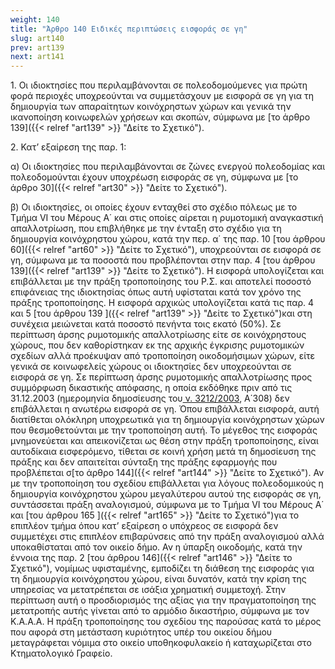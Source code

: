 ```yaml
---
weight: 140
title: "Άρθρο 140 Ειδικές περιπτώσεις εισφοράς σε γη"
slug: art140
prev: art139
next: art141
---
```


1\. Οι ιδιοκτησίες που περιλαμβάνονται σε πολεοδομούμενες για πρώτη φορά περιοχές υποχρεούνται να συμμετάσχουν με εισφορά σε γη για τη δημιουργία των απαραίτητων κοινόχρηστων χώρων και γενικά την ικανοποίηση κοινωφελών χρήσεων και σκοπών, σύμφωνα με [το άρθρο 139]({{< relref "art139" >}} "Δείτε το Σχετικό").

2\. Κατ’ εξαίρεση της παρ. 1:

α) Οι ιδιοκτησίες που περιλαμβάνονται σε ζώνες ενεργού πολεοδομίας και πολεοδομούνται έχουν υποχρέωση εισφοράς σε γη, σύμφωνα με [το άρθρο 30]({{< relref "art30" >}} "Δείτε το Σχετικό").

β) Οι ιδιοκτησίες, οι οποίες έχουν ενταχθεί στο σχέδιο πόλεως με το Τμήμα VI του Μέρους Α΄ και στις οποίες αίρεται η ρυμοτομική αναγκαστική απαλλοτρίωση, που επιβλήθηκε με την ένταξη στο σχέδιο για τη δημιουργία κοινόχρηστου χώρου, κατά την περ. α΄ της παρ. 10 [του άρθρου 60]({{< relref "art60" >}} "Δείτε το Σχετικό"), υποχρεούνται σε εισφορά σε γη, σύμφωνα με τα ποσοστά που προβλέπονται στην παρ. 4 [του άρθρου 139]({{< relref "art139" >}} "Δείτε το Σχετικό"). Η εισφορά υπολογίζεται και επιβάλλεται με την πράξη τροποποίησης του Ρ.Σ. και αποτελεί ποσοστό επιφάνειας της ιδιοκτησίας όπως αυτή υφίσταται κατά τον χρόνο της πράξης τροποποίησης. Η εισφορά αρχικώς υπολογίζεται κατά τις παρ. 4 και 5 [του άρθρου 139 ]({{< relref "art139" >}} "Δείτε το Σχετικό")και στη συνέχεια μειώνεται κατά ποσοστό πενήντα τοις εκατό (50%). Σε περίπτωση άρσης ρυμοτομικής απαλλοτρίωσης είτε σε κοινόχρηστους χώρους, που δεν καθορίστηκαν εκ της αρχικής έγκρισης ρυμοτομικών σχεδίων αλλά προέκυψαν από τροποποίηση οικοδομήσιμων χώρων, είτε γενικά σε κοινωφελείς χώρους οι ιδιοκτησίες δεν υποχρεούνται σε εισφορά σε γη. Σε περίπτωση άρσης ρυμοτομικής απαλλοτρίωσης προς συμμόρφωση δικαστικής απόφασης, η οποία εκδόθηκε πριν από τις 31.12.2003 (ημερομηνία δημοσίευσης του<a href="https://ia37rg02wpsa01.blob.core.windows.net/fek/01/2003/20030100308.pdf" title="Δείτε το Σχετικό"> ν. 3212/2003</a>, Α΄308) δεν επιβάλλεται η ανωτέρω εισφορά σε γη. Όπου επιβάλλεται εισφορά, αυτή διατίθεται ολόκληρη υποχρεωτικά για τη δημιουργία κοινόχρηστων χώρων που θεσμοθετούνται με την τροποποίηση αυτή. Το μέγεθος της εισφοράς μνημονεύεται και απεικονίζεται ως θέση στην πράξη τροποποίησης, είναι αυτοδίκαια εισφερόμενο, τίθεται σε κοινή χρήση μετά τη δημοσίευση της πράξης και δεν απαιτείται σύνταξη της πράξης εφαρμογής που προβλέπεται σ[το άρθρο 144]({{< relref "art144" >}} "Δείτε το Σχετικό"). Αν με την τροποποίηση του σχεδίου επιβάλλεται για λόγους πολεοδομικούς η δημιουργία κοινόχρηστου χώρου μεγαλύτερου αυτού της εισφοράς σε γη, συντάσσεται πράξη αναλογισμού, σύμφωνα με το Τμήμα VI του Μέρους Α΄ και [του άρθρου 165 ]({{< relref "art165" >}} "Δείτε το Σχετικό")για το επιπλέον τμήμα όπου κατ’ εξαίρεση ο υπόχρεος σε εισφορά δεν συμμετέχει στις επιπλέον επιβαρύνσεις από την πράξη αναλογισμού αλλά υποκαθίσταται από τον οικείο δήμο. Αν η ύπαρξη οικοδομής, κατά την έννοια της παρ. 2 [του άρθρου 146]({{< relref "art146" >}} "Δείτε το Σχετικό"), νομίμως υφισταμένης, εμποδίζει τη διάθεση της εισφοράς για τη δημιουργία κοινόχρηστου χώρου, είναι δυνατόν, κατά την κρίση της υπηρεσίας να μετατρέπεται σε ισάξια χρηματική συμμετοχή. Στην περίπτωση αυτή ο προσδιορισμός της αξίας για την πραγματοποίηση της μετατροπής αυτής γίνεται από το αρμόδιο δικαστήριο, σύμφωνα με τον Κ.Α.Α.Α. Η πράξη τροποποίησης του σχεδίου της παρούσας κατά το μέρος που αφορά στη μετάσταση κυριότητος υπέρ του οικείου δήμου μεταγράφεται νόμιμα στο οικείο υποθηκοφυλακείο ή καταχωρίζεται στο Κτηματολογικό Γραφείο.


